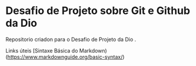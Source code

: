 #  Desafio de Projeto sobre  Git e Github da Dio
Repositorio criadon  para  o Desafio de Projeto da Dio .

Links úteis 
[Sintaxe Básica do Markdown)(https://www.markdownguide.org/basic-syntax/)
